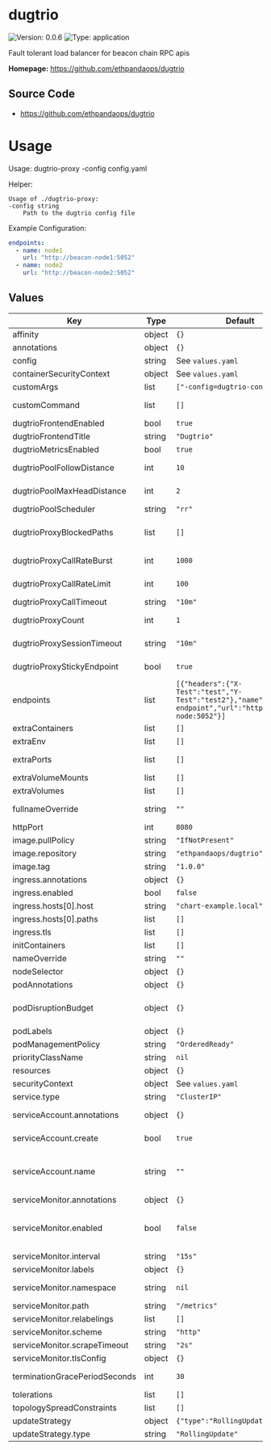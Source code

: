 
# dugtrio

![Version: 0.0.6](https://img.shields.io/badge/Version-0.0.6-informational?style=flat-square) ![Type: application](https://img.shields.io/badge/Type-application-informational?style=flat-square)

Fault tolerant load balancer for beacon chain RPC apis

**Homepage:** <https://github.com/ethpandaops/dugtrio>

## Source Code

* <https://github.com/ethpandaops/dugtrio>

# Usage

Usage: dugtrio-proxy -config config.yaml

Helper:
```shell
Usage of ./dugtrio-proxy:
-config string
    Path to the dugtrio config file
```

Example Configuration:
```yaml
endpoints:
  - name: node1
    url: "http://beacon-node1:5052"
  - name: node2
    url: "http://beacon-node2:5052"
```

## Values

| Key | Type | Default | Description |
|-----|------|---------|-------------|
| affinity | object | `{}` | Affinity configuration for pods |
| annotations | object | `{}` | Annotations for the StatefulSet |
| config | string | See `values.yaml` | Config file |
| containerSecurityContext | object | See `values.yaml` | The security context for containers |
| customArgs | list | `["-config=dugtrio-config.yaml"]` | Custom args for the dugtrio container |
| customCommand | list | `[]` | Command replacement for the dugtrio container |
| dugtrioFrontendEnabled | bool | `true` | Enable dugtrio UI |
| dugtrioFrontendTitle | string | `"Dugtrio"` | Dugtrio UI title |
| dugtrioMetricsEnabled | bool | `true` | Enable dugtrio metrics endpoint |
| dugtrioPoolFollowDistance | int | `10` | number of blocks to keep in dugtrio cache to sort out forks |
| dugtrioPoolMaxHeadDistance | int | `2` | max head distance for endpoints before not using them anymore |
| dugtrioPoolScheduler | string | `"rr"` | dugtrio pool scheduler mode |
| dugtrioProxyBlockedPaths | list | `[]` | blocked proxy paths (regular expressions, eg. "^/eth/v[0-9]+/debug/.*") |
| dugtrioProxyCallRateBurst | int | `1000` | dugtrio call rate burst (burst number of calls per ip) |
| dugtrioProxyCallRateLimit | int | `100` | dugtrio call rate limit (number of calls per second per ip) |
| dugtrioProxyCallTimeout | string | `"10m"` | timeout for dugtrio proxy calls |
| dugtrioProxyCount | int | `1` | number of HTTP proxies in front of dugtrio |
| dugtrioProxySessionTimeout | string | `"10m"` | timeout for dugtrio sessions (used for rate limiting & endpoint stickiness) |
| dugtrioProxyStickyEndpoint | bool | `true` | reuse the same endpoint for sessions as long as available |
| endpoints | list | `[{"headers":{"X-Test":"test","Y-Test":"test2"},"name":"default-endpoint","url":"http://beacon-node:5052"}]` | An array of endpoints to use for dugtrio -- url is the only required field |
| extraContainers | list | `[]` | Additional containers |
| extraEnv | list | `[]` | Additional env variables |
| extraPorts | list | `[]` | Additional ports. Useful when using extraContainers |
| extraVolumeMounts | list | `[]` | Additional volume mounts |
| extraVolumes | list | `[]` | Additional volumes |
| fullnameOverride | string | `""` | Overrides the chart's computed fullname |
| httpPort | int | `8080` | HTTP port for dugtrio interface |
| image.pullPolicy | string | `"IfNotPresent"` | dugtrio container pull policy |
| image.repository | string | `"ethpandaops/dugtrio"` | dugtrio container image repository |
| image.tag | string | `"1.0.0"` | dugtrio container image tag |
| ingress.annotations | object | `{}` | Annotations for Ingress |
| ingress.enabled | bool | `false` | Ingress resource for the HTTP API |
| ingress.hosts[0].host | string | `"chart-example.local"` |  |
| ingress.hosts[0].paths | list | `[]` |  |
| ingress.tls | list | `[]` | Ingress TLS |
| initContainers | list | `[]` | Additional init containers |
| nameOverride | string | `""` | Overrides the chart's name |
| nodeSelector | object | `{}` | Node selector for pods |
| podAnnotations | object | `{}` | Pod annotations |
| podDisruptionBudget | object | `{}` | Define the PodDisruptionBudget spec If not set then a PodDisruptionBudget will not be created |
| podLabels | object | `{}` | Pod labels |
| podManagementPolicy | string | `"OrderedReady"` | Pod management policy |
| priorityClassName | string | `nil` | Pod priority class |
| resources | object | `{}` | Resource requests and limits |
| securityContext | object | See `values.yaml` | The security context for pods |
| service.type | string | `"ClusterIP"` | Service type |
| serviceAccount.annotations | object | `{}` | Annotations to add to the service account |
| serviceAccount.create | bool | `true` | Specifies whether a service account should be created |
| serviceAccount.name | string | `""` | The name of the service account to use. If not set and create is true, a name is generated using the fullname template |
| serviceMonitor.annotations | object | `{}` | Additional ServiceMonitor annotations |
| serviceMonitor.enabled | bool | `false` | If true, a ServiceMonitor CRD is created for a prometheus operator https://github.com/coreos/prometheus-operator |
| serviceMonitor.interval | string | `"15s"` | ServiceMonitor scrape interval |
| serviceMonitor.labels | object | `{}` | Additional ServiceMonitor labels |
| serviceMonitor.namespace | string | `nil` | Alternative namespace for ServiceMonitor |
| serviceMonitor.path | string | `"/metrics"` | Path to scrape |
| serviceMonitor.relabelings | list | `[]` | ServiceMonitor relabelings |
| serviceMonitor.scheme | string | `"http"` | ServiceMonitor scheme |
| serviceMonitor.scrapeTimeout | string | `"2s"` | ServiceMonitor scrape timeout |
| serviceMonitor.tlsConfig | object | `{}` | ServiceMonitor TLS configuration |
| terminationGracePeriodSeconds | int | `30` | How long to wait until the pod is forcefully terminated |
| tolerations | list | `[]` | Tolerations for pods |
| topologySpreadConstraints | list | `[]` | Topology Spread Constraints for pods |
| updateStrategy | object | `{"type":"RollingUpdate"}` | Update stategy for the Statefulset |
| updateStrategy.type | string | `"RollingUpdate"` | Update stategy type |
